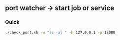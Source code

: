 ## port watcher -> start job or service



### Quick

```bash
./check_port.sh -w "ls -al " -h 127.0.0.1 -p 13000
```
